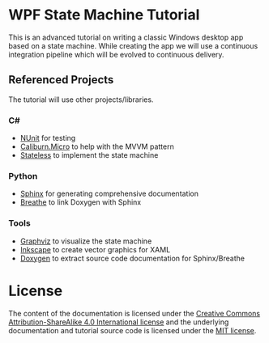 # WPF State Machine Tutorial
This is an advanced tutorial on writing a classic Windows desktop app based on a state machine. While creating the app we will use a continuous integration pipeline which will be evolved to continuous delivery.

## Referenced Projects
The tutorial will use other projects/libraries.
### C#
* [NUnit](https://github.com/nunit/nunit) for testing
* [Caliburn.Micro](https://github.com/Caliburn-Micro/Caliburn.Micro) to help with the MVVM pattern
* [Stateless](https://github.com/dotnet-state-machine/stateless) to implement the state machine

### Python
* [Sphinx](https://github.com/sphinx-doc/sphinx) for generating comprehensive documentation
* [Breathe](https://github.com/michaeljones/breathe) to link Doxygen with Sphinx

### Tools
* [Graphviz](https://github.com/ellson/graphviz) to visualize the state machine
* [Inkscape](https://inkscape.org) to create vector graphics for XAML
* [Doxygen](https://github.com/doxygen/doxygen) to extract source code documentation for Sphinx/Breathe

# License
The content of the documentation is licensed under the [Creative Commons Attribution-ShareAlike 4.0 International license](https://creativecommons.org/licenses/by-sa/4.0/) and the underlying documentation and tutorial source code is licensed under the [MIT license](https://opensource.org/licenses/mit-license.php).
